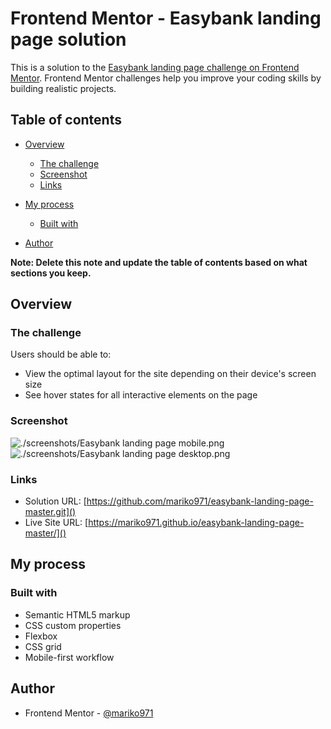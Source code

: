 # Frontend Mentor - Easybank landing page solution

This is a solution to the [Easybank landing page challenge on Frontend Mentor](https://www.frontendmentor.io/challenges/easybank-landing-page-WaUhkoDN). Frontend Mentor challenges help you improve your coding skills by building realistic projects. 

## Table of contents

- [Overview](#overview)
  - [The challenge](#the-challenge)
  - [Screenshot](#screenshot)
  - [Links](#links)
- [My process](#my-process)
  - [Built with](#built-with)
 
- [Author](#author)

**Note: Delete this note and update the table of contents based on what sections you keep.**

## Overview

### The challenge

Users should be able to:

- View the optimal layout for the site depending on their device's screen size
- See hover states for all interactive elements on the page

### Screenshot

![./screenshots/Easybank landing page mobile.png]()
![./screenshots/Easybank landing page desktop.png]()


### Links

- Solution URL: [https://github.com/mariko971/easybank-landing-page-master.git]()
- Live Site URL: [https://mariko971.github.io/easybank-landing-page-master/]()

## My process

### Built with

- Semantic HTML5 markup
- CSS custom properties
- Flexbox
- CSS grid
- Mobile-first workflow


## Author

- Frontend Mentor - [@mariko971](https://www.frontendmentor.io/profile/yourusername)

